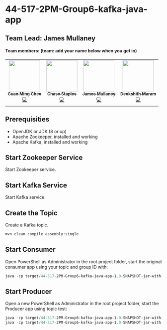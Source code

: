 # 44-517-2PM-Group6-kafka-java-app

## Team Lead: James Mullaney 

#### Team members: (team: add your name below when you get in)
<table>
  <tr>
  <td align="center"><a href="https://github.com/GuanMingChee"><img src="https://media-exp1.licdn.com/dms/image/C4E03AQFGCcqJt0vhMw/profile-displayphoto-shrink_800_800/0/1579219859147?e=1618444800&v=beta&t=7O8YlngIKOk8uvVM3E68Sv_VFgb7Da5xC9lz6PejEGQ" width="100px;" alt=""/><br /><sub><b>Guan Ming Chee</b></sub></a><br /><a href="https://github.com/GuanMingChee" title="Code">💻</a></td>
  <td align="center"><a href="https://github.com/ChaseStaples"><img src="https://avatars.githubusercontent.com/ChaseStaples" width="100px;" alt=""/><br /><sub><b>Chase Staples</b></sub></a><br /><a href="https://github.com/ChaseStaples" title="Code">💻</a></td>
   <td align="center"><a href="https://github.com/JamesRMullaney"><img src="https://avatars.githubusercontent.com/JamesRMullaney
" width="100px;" alt=""/><br /><sub><b>James Mullaney</b></sub></a><br /><a href="https://github.com/JamesRMullaney" title="Code">💻</a></td>
     <td align="center"><a href="https://github.com/Dixith1196"><img src="https://avatars.githubusercontent.com/u/60023341?s=460&u=fb45357be42f7f2b97401c4e7f6e607b781c8f8b&v=4" width="100px;" alt=""/><br /><sub><b>Deekshith Maram</b></sub></a><br /><a href="https://github.com/Dixith1196" title="Code">💻</a></td>
  </tr>
</table>

## Prerequisities

* OpenJDK or JDK (8 or up)
* Apache Zookeeper, installed and working
* Apache Kafka, installed and working

## Start Zookeeper Service

Start Zookeeper service. 

## Start Kafka Service

Start Kafka service. 

## Create the Topic

Create a Kafka topic. 


```PowerShell
mvn clean compile assembly:single
```

## Start Consumer

Open PowerShell as Administrator in the root project folder, start the original consumer app using your topic and group ID with:

```PowerShell
java -cp target/44-517-2PM-Group6-kafka-java-app-1.0-SNAPSHOT-jar-with-dependencies.jar edu.nwmissouri.bigdatasec2group6.kafka.Consumer test group1
```

## Start Producer

Open a new PowerShell as Administrator in the root project folder, start the Producer app using topic test:

```PowerShell
java -cp target/44-517-2PM-Group6-kafka-java-app-1.0-SNAPSHOT-jar-with-dependencies.jar edu.nwmissouri.bigdatasec2group6.kafka.ProducerByChase test
java -cp target/44-517-2PM-Group6-kafka-java-app-1.0-SNAPSHOT-jar-with-dependencies.jar edu.nwmissouri.bigdatasec2group6.kafka.ProducerByChee test
```
